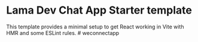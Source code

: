 # Lama Dev Chat App Starter template

This template provides a minimal setup to get React working in Vite with HMR and some ESLint rules.
#   w e c o n n e c t a p p  
 